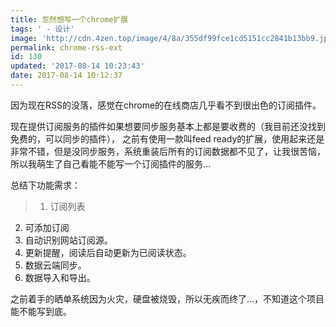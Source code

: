 ```yaml
---
title: 忽然想写一个chrome扩展
tags: ' - 设计'
image: 'http://cdn.4zen.top/image/4/8a/355df99fce1cd5151cc2841b13bb9.jpg'
permalink: chrome-rss-ext
id: 130
updated: '2017-08-14 10:23:43'
date: 2017-08-14 10:12:37
---
```


因为现在RSS的没落，感觉在chrome的在线商店几乎看不到很出色的订阅插件。

现在提供订阅服务的插件如果想要同步服务基本上都是要收费的（我目前还没找到免费的，可以同步的插件），
之前有使用一款叫feed ready的扩展，使用起来还是非常不错，但是没同步服务，系统重装后所有的订阅数据都不见了，让我很苦恼，所以我萌生了自己看能不能写一个订阅插件的服务...

总结下功能需求：

>1. 订阅列表
2. 可添加订阅
3. 自动识别网站订阅源。
4. 更新提醒，阅读后自动更新为已阅读状态。
5. 数据云端同步。
6. 数据导入和导出。

之前着手的晒单系统因为火灾，硬盘被烧毁，所以无疾而终了...，不知道这个项目能不能写到底。
